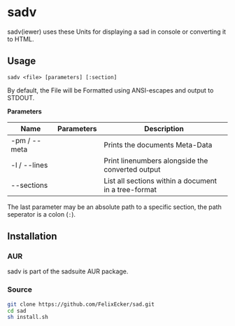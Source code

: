 # sadv
sadv(iewer) uses these Units for displaying a sad in console or converting it to HTML.

## Usage
`sadv <file> [parameters] [:section]` <br>

By default, the File will be Formatted using ANSI-escapes and output to STDOUT. <br>

**Parameters** <br>

| Name          | Parameters | Description                         |
| ------------- | ---------- | ----------------------------------- |
| -pm / --meta  |            | Prints the documents Meta-Data      |
| -l  / --lines |            | Print linenumbers alongside the converted output |
| --sections    |            | List all sections within a document in a tree-format |

The last parameter may be an absolute path to a specific section, the path
seperator is a colon (`:`).

## Installation
### AUR <br>
sadv is part of the sadsuite AUR package.

### Source
```bash
git clone https://github.com/FelixEcker/sad.git
cd sad
sh install.sh
```

